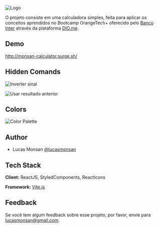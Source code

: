 ![Logo](https://firebasestorage.googleapis.com/v0/b/monsan-dev.appspot.com/o/CalculatorJS%2Flogo_calculator.png?alt=media&token=5a8e6c65-178e-44ad-a676-7e01c214c1a1)

O projeto consiste em uma calculadora simples, feita para aplicar os conceitos aprendidos no Bootcamp OrangeTech+ oferecido pelo [Banco Inter](https://bancointer.com.br) através da plataforma [DIO.me](https://dio.me).

## Demo

http://monsan-calculator.surge.sh/

## Hidden Comands

![Inverter sinal](https://firebasestorage.googleapis.com/v0/b/monsan-dev.appspot.com/o/CalculatorJS%2Fgifs%2Finverter-sinal.gif?alt=media&token=7f601831-e12b-4b16-a855-91b6b0351ae5)

![Usar resultado anterior](https://firebasestorage.googleapis.com/v0/b/monsan-dev.appspot.com/o/CalculatorJS%2Fgifs%2Fusar_resultado.gif?alt=media&token=dad1fc0b-d57c-4d34-afe8-04f50e4886bf)

## Colors
![Color Palette](https://firebasestorage.googleapis.com/v0/b/monsan-dev.appspot.com/o/CalculatorJS%2Fpallete-calculator.png?alt=media&token=9df7257a-75f9-4d51-bc65-36b2889e4d00)

## Author

- Lucas Monsan [@lucasmonsan](https://github.com/lucasmonsan)

## Tech Stack

**Client:** ReactJS, StyledComponents, ReactIcons

**Framework:** [Vite.js](https://vitejs.dev)

## Feedback

Se você tem algum feedback sobre esse projeto, por favor, envie para lucasmonsan@gmail.com.
